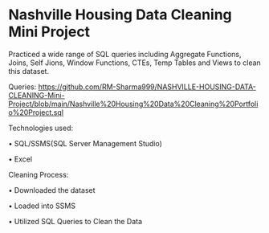 # Nashville Housing Data Cleaning Mini Project


Practiced a wide range of SQL queries including Aggregate Functions, Joins, Self Jions, Window Functions, CTEs, Temp Tables and Views to clean this dataset.

Queries:  https://github.com/RM-Sharma999/NASHVILLE-HOUSING-DATA-CLEANING-Mini-Project/blob/main/Nashville%20Housing%20Data%20Cleaning%20Portfolio%20Project.sql

Technologies used:

• SQL/SSMS(SQL Server Management Studio)

• Excel

Cleaning Process:

• Downloaded the dataset

• Loaded into SSMS

• Utilized SQL Queries to Clean the Data
